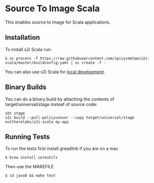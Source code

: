 # Source To Image Scala

This enables source to image for Scala applications.

## Installation

To install s2i Scala run:

```shell
$ oc process -f https://raw.githubusercontent.com/spicysomtam/s2i-scala/master/buildconfig.yaml | oc create -f -
```

You can also use s2i Scala for [local development](local-development.md).

## Binary Builds

You can do a binary build by attaching the contents of target/universal/stage insteaf of source code:

```shell source to build
sbt stage
s2i build --pull-policy=never --copy target/universal/stage outtherelabs/s2i-scala my-app
```

## Running Tests

To run the tests first install greadlink if you are on a mac

```shell
$ brew install coreutils
```

Then use the MAKEFILE

```shell
$ cd java8 && make test
```
